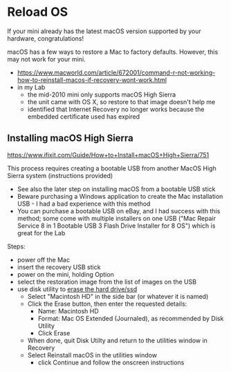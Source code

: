 # Reload OS
If your mini already has the latest macOS version supported by your hardware, congratulations!

macOS has a few ways to restore a Mac to factory defaults. However, this may not work for your mini.
- https://www.macworld.com/article/672001/command-r-not-working-how-to-reinstall-macos-if-recovery-wont-work.html
- in my Lab
  - the mid-2010 mini only supports macOS High Sierra
  - the unit came with OS X, so restore to that image doesn't help me
  - identified that Internet Recovery no longer works because the embedded certificate used has expired
 

## Installing macOS High Sierra
https://www.ifixit.com/Guide/How+to+Install+macOS+High+Sierra/751

This process requires creating a bootable USB from another MacOS High Sierra system (instructions provided)
- See also the later step on installing macOS from a bootable USB stick
- Beware purchasing a Windows application to create the Mac installation USB - I had a bad experience with this method
- You can purchase a bootable USB on eBay, and I had success with this method; some come with multiple installers on one USB ("Mac Repair Service 8 in 1 Bootable USB 3 Flash Drive Installer for 8 OS") which is great for the Lab

Steps:
- power off the Mac
- insert the recovery USB stick
- power on the mini, holding Option
- select the restoration image from the list of images on the USB
- use disk utility to [erase the hard drive/ssd](https://support.apple.com/en-us/102639)
  - Select "Macintosh HD" in the side bar (or whatever it is named)
  - Click the Erase button, then enter the requested details:
    - Name: Macintosh HD
    - Format: Mac OS Extended (Journaled), as recommended by Disk Utility
    - Click Erase
  - When done, quit Disk Utilty and return to the utilities window in Recovery
  - Select Reinstall macOS in the utilities window
    - click Continue and follow the onscreen instructions
